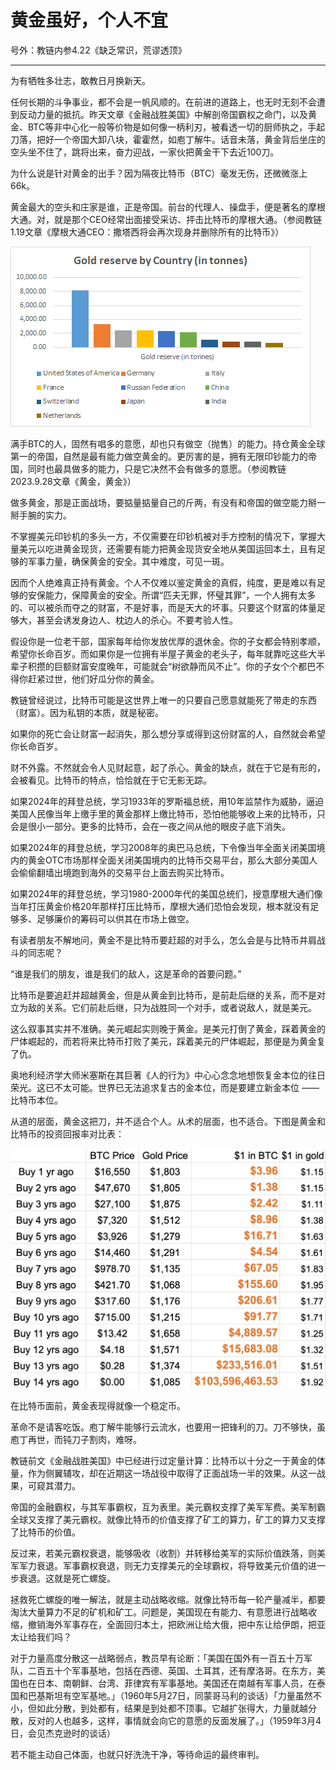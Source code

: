 # 黄金虽好，个人不宜

号外：教链内参4.22《缺乏常识，荒谬透顶》

* * *

为有牺牲多壮志，敢教日月换新天。

任何长期的斗争事业，都不会是一帆风顺的。在前进的道路上，也无时无刻不会遭到反动力量的抵抗。昨天文章《金融战胜美国》中解剖帝国霸权之命门，以及黄金、BTC等非中心化一般等价物是如何像一柄利刃，被看透一切的厨师执之，手起刀落，把好一个帝国大卸八块，霍霍然，如庖丁解牛。话音未落，黄金背后坐庄的空头坐不住了，跳将出来，奋力迎战，一家伙把黄金干下去近100刀。

为什么说是针对黄金的出手？因为隔夜比特币（BTC）毫发无伤，还微微涨上66k。

黄金最大的空头和庄家是谁，正是帝国。前台的代理人、操盘手，便是著名的摩根大通。对，就是那个CEO经常出面接受采访、抨击比特币的摩根大通。（参阅教链1.19文章《摩根大通CEO：撒塔西将会再次现身并删除所有的比特币》）

![](2024-04-23-A01.png)

满手BTC的人，固然有唱多的意愿，却也只有做空（抛售）的能力。持仓黄金全球第一的帝国，自然是最有能力做空黄金的。更厉害的是，拥有无限印钞能力的帝国，同时也最具做多的能力，只是它决然不会有做多的意愿。（参阅教链2023.9.28文章《黄金，黄金》）

做多黄金，那是正面战场，要掂量掂量自己的斤两，有没有和帝国的做空能力掰一掰手腕的实力。

不掌握美元印钞机的多头一方，不仅需要在印钞机被对手方控制的情况下，掌握大量美元以吃进黄金现货，还需要有能力把黄金现货安全地从美国运回本土，且有足够的军事力量，确保黄金的安全。其中难度，可见一斑。

因而个人绝难真正持有黄金。个人不仅难以鉴定黄金的真假，纯度，更是难以有足够的安保能力，保障黄金的安全。所谓“匹夫无罪，怀璧其罪”，一个人拥有太多的、可以被杀而夺之的财富，不是好事，而是天大的坏事。只要这个财富的体量足够大，甚至会诱发身边人、枕边人的杀心。不要考验人性。

假设你是一位老干部，国家每年给你发放优厚的退休金。你的子女都会特别孝顺，希望你长命百岁。而如果你是一位拥有半屋子黄金的老头子，每年就靠吃这些大半辈子积攒的巨额财富安度晚年，可能就会“树欲静而风不止”。你的子女个个都巴不得你赶紧过世，他们好瓜分你的黄金。

教链曾经说过，比特币可能是这世界上唯一的只要自己愿意就能死了带走的东西（财富）。因为私钥的本质，就是秘密。

如果你的死亡会让财富一起消失，那么想分享或得到这份财富的人，自然就会希望你长命百岁。

财不外露。不然就会令人见财起意，起了杀心。黄金的缺点，就在于它是有形的，会被看见。比特币的特点，恰恰就在于它无影无踪。

如果2024年的拜登总统，学习1933年的罗斯福总统，用10年监禁作为威胁，逼迫美国人民像当年上缴手里的黄金那样上缴比特币，恐怕他能够收上来的比特币，只会是很小一部分。更多的比特币，会在一夜之间从他的眼皮子底下消失。

如果2024年的拜登总统，学习2008年的奥巴马总统，下令像当年全面关闭美国境内的黄金OTC市场那样全面关闭美国境内的比特币交易平台，那么大部分美国人会偷偷翻墙出境跑到海外的交易平台上面去购买比特币。

如果2024年的拜登总统，学习1980-2000年代的美国总统们，授意摩根大通们像当年打压黄金价格20年那样打压比特币，摩根大通们恐怕会发现，根本就没有足够多、足够廉价的筹码可以供其在市场上做空。

有读者朋友不解地问，黄金不是比特币要赶超的对手么，怎么会是与比特币并肩战斗的同志呢？

“谁是我们的朋友，谁是我们的敌人，这是革命的首要问题。”

比特币是要追赶并超越黄金，但是从黄金到比特币，是前赴后继的关系，而不是对立为敌的关系。它们前赴后继，只为战胜同一个对手，或者说敌人，就是美元。

这么叙事其实并不准确。美元崛起实则晚于黄金。是美元打倒了黄金，踩着黄金的尸体崛起的，而若将来比特币打败了美元，踩着美元的尸体崛起，那便是为黄金复了仇。

奥地利经济学大师米塞斯在其巨著《人的行为》中心心念念地想恢复金本位的往日荣光。这已不太可能。世界已无法追求复古的金本位，而是要建立新金本位 —— 比特币本位。

从道的层面，黄金这把刀，并不适合个人。从术的层面，也不适合。下图是黄金和比特币的投资回报率对比表：

![](2024-04-23-A02.jpeg)

在比特币面前，黄金表现得就像一个稳定币。

革命不是请客吃饭。庖丁解牛能够行云流水，也要用一把锋利的刀。刀不够快，虽庖丁再世，而钝刀子割肉，难呀。

教链前文《金融战胜美国》中已经进行过定量计算：比特币以十分之一于黄金的体量，作为侧翼辅攻，却在近期这一场战役中取得了正面战场一半的效果。从这一战果，可窥其潜力。

帝国的金融霸权，与其军事霸权，互为表里。美元霸权支撑了美军军费。美军制霸全球又支撑了美元霸权。就像比特币的价值支撑了矿工的算力，矿工的算力又支撑了比特币的价值。

反过来，若美元霸权衰退，能够吸收（收割）并转移给美军的实际价值跌落，则美军军力衰退。军事霸权衰退，则无力支撑美元的全球霸权，将导致美元价值的进一步衰退。这就是死亡螺旋。

拯救死亡螺旋的唯一解法，就是主动战略收缩。就像比特币每一轮产量减半，都要淘汰大量算力不足的矿机和矿工。问题是，美国现在有能力、有意愿进行战略收缩，撤销海外军事存在，全面回归本土，把欧洲让给大俄，把中东让给伊朗，把亚太让给我们吗？

对于力量高度分散这一战略弱点，教员早有论断：「美国在国外有一百五十万军队，二百五十个军事基地，包括在西德、英国、土耳其，还有摩洛哥。在东方，美国也在日本、南朝鲜、台湾、菲律宾有军事基地。美国还在南越有军事人员，在泰国和巴基斯坦有空军基地。」（1960年5月27日，同蒙哥马利的谈话）「力量虽然不小，但如此分散，到处都有，结果是到处都不顶事。它越扩张得大，力量就越分散，反对的人也越多，这样，事情就会向它的意愿的反面发展了。」（1959年3月4日，会见杰克逊时的谈话）

若不能主动自己体面，也就只好洗洗干净，等待命运的最终审判。
